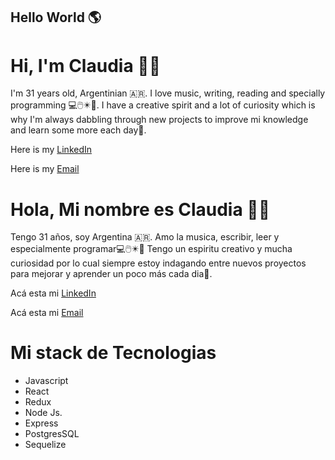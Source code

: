 ## Hello World 🌎

# Hi, I'm Claudia 👋🤟

I'm 31 years old, Argentinian 🇦🇷. I love music, writing, reading and specially programming 💻🖱️✴️👾.
I have a creative spirit and a lot of curiosity which is why I'm always dabbling through new projects to improve mi knowledge and learn some more each day💪. 

Here is my [LinkedIn](https://www.linkedin.com/in/claudia-angela-del-valle-ver%C3%B3n-ferrer-b8a0001a6/)

Here is my [Email](cveronferrer@gmail.com)




# Hola, Mi nombre es Claudia 👋🤟

Tengo 31 años, soy Argentina 🇦🇷. Amo la musica, escribir, leer y especialmente programar💻🖱️✴️👾
Tengo un espiritu creativo y mucha curiosidad por lo cual siempre estoy indagando entre nuevos proyectos para mejorar y aprender un poco más cada dia💪.

Acá esta mi [LinkedIn](https://www.linkedin.com/in/claudia-angela-del-valle-ver%C3%B3n-ferrer-b8a0001a6/)

Acá esta mi [Email](cveronferrer@gmail.com)


# Mi stack de Tecnologias

- Javascript
- React
- Redux
- Node Js.
- Express
- PostgresSQL
- Sequelize